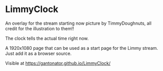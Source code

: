 # LimmyClock

An overlay for the stream starting now picture by TimmyDoughnuts, all credit for the illustration to them!!

The clock tells the actual time right now.

A 1920x1080 page that can be used as a start page for the Limmy stream. Just add it as a browser source.

Visible at https://gantonator.github.io/LimmyClock/
